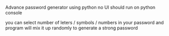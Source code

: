 Advance password generator using python
no UI
should run on python console

you can select number of leters / symbols / numbers in your password and program will mix it up randomly to generate a strong password
